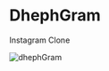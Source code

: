 # DhephGram
Instagram Clone

![dhephGram](https://user-images.githubusercontent.com/51960639/99671421-c5d8c480-2a50-11eb-8aee-8076a6aca848.png)


